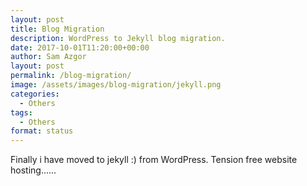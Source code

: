 ```yaml
---
layout: post
title: Blog Migration
description: WordPress to Jekyll blog migration.
date: 2017-10-01T11:20:00+00:00
author: Sam Azgor
layout: post
permalink: /blog-migration/
image: /assets/images/blog-migration/jekyll.png
categories:
  - Others
tags:
  - Others
format: status
---
```


Finally i have moved to jekyll :) from WordPress. Tension free website hosting......
